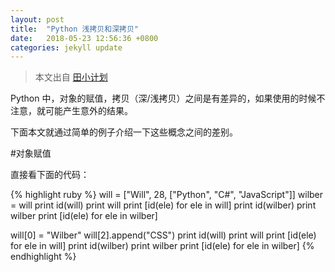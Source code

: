 ```yaml
---
layout: post
title:  "Python 浅拷贝和深拷贝"
date:   2018-05-23 12:56:36 +0800
categories: jekyll update
---
```

> 本文出自 [田小计划](http://www.cnblogs.com/wilber2013/p/4645353.html)

Python 中，对象的赋值，拷贝（深/浅拷贝）之间是有差异的，如果使用的时候不注意，就可能产生意外的结果。

下面本文就通过简单的例子介绍一下这些概念之间的差别。

#对象赋值

直接看下面的代码：

{% highlight ruby %}
will = ["Will", 28, ["Python", "C#", "JavaScript"]]
wilber = will
print id(will)
print will
print [id(ele) for ele in will]
print id(wilber)
print wilber
print [id(ele) for ele in wilber]

will[0] = "Wilber"
will[2].append("CSS")
print id(will)
print will
print [id(ele) for ele in will]
print id(wilber)
print wilber
print [id(ele) for ele in wilber]
{% endhighlight %}